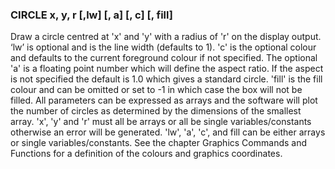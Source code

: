 

### CIRCLE x, y, r [,lw] [, a] [, c] [, fill]

 Draw a circle centred at 'x' and 'y' with a radius of 'r' on the display output. ‘lw’ is optional and is the line width (defaults to 1). 'c' is the optional colour and defaults to the current foreground colour if not specified. The optional 'a' is a floating point number which will define the aspect ratio. If the aspect is not specified the default is 1.0 which gives a standard circle. 'fill' is the fill colour and can be omitted or set to -1 in which case the box will not be filled. All parameters can be expressed as arrays and the software will plot the number of circles as determined by the dimensions of the smallest array. 'x', 'y' and 'r' must all be arrays or all be single variables/constants otherwise an error will be generated. 'lw', 'a', 'c', and fill can be either arrays or single variables/constants. See the chapter Graphics Commands and Functions for a definition of the colours and graphics coordinates.